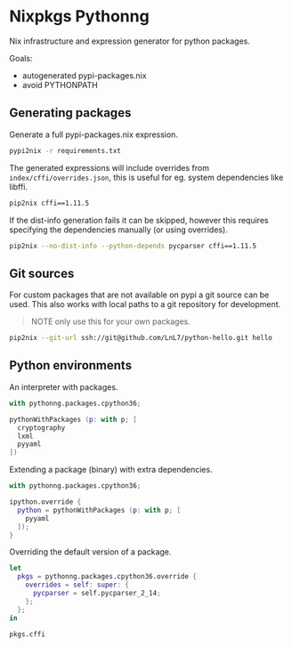 # Nixpkgs Pythonng

Nix infrastructure and expression generator for python packages.

Goals:
- autogenerated pypi-packages.nix
- avoid PYTHONPATH


## Generating packages

Generate a full pypi-packages.nix expression.

```sh
pypi2nix -r requirements.txt
```

The generated expressions will include overrides from `index/cffi/overrides.json`,
this is useful for eg. system dependencies like libffi.

```sh
pip2nix cffi==1.11.5
```

If the dist-info generation fails it can be skipped, however this
requires specifying the dependencies manually (or using overrides).

```sh
pip2nix --no-dist-info --python-depends pycparser cffi==1.11.5
```

## Git sources

For custom packages that are not available on pypi a git source can be used.
This also works with local paths to a git repository for development.

> NOTE only use this for your own packages.

```sh
pip2nix --git-url ssh://git@github.com/LnL7/python-hello.git hello
```

## Python environments

An interpreter with packages.

```nix
with pythonng.packages.cpython36;

pythonWithPackages (p: with p; [
  cryptography
  lxml
  pyyaml
])
```

Extending a package (binary) with extra dependencies.

```nix
with pythonng.packages.cpython36;

ipython.override {
  python = pythonWithPackages (p: with p; [
    pyyaml
  ]);
}
```

Overriding the default version of a package.

```nix
let
  pkgs = pythonng.packages.cpython36.override {
    overrides = self: super: {
      pycparser = self.pycparser_2_14;
    };
  };
in

pkgs.cffi
```
